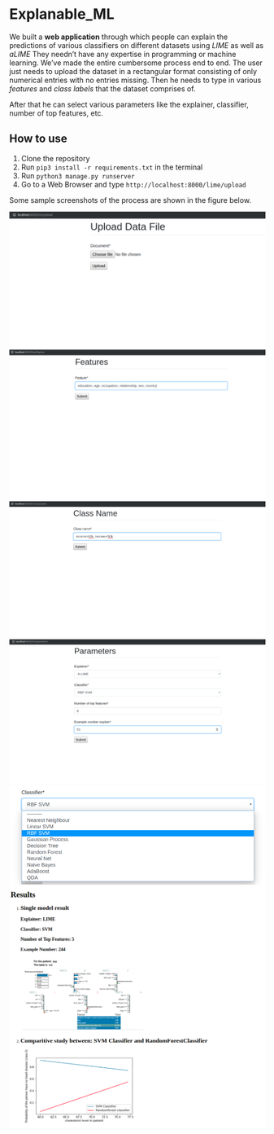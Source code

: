 # Explanable_ML
We built a **web application** through which people can explain the predictions of various classifiers on different datasets
using *LIME* as well as *aLIME*
They needn’t have any expertise in programming or machine learning.
We’ve made the entire cumbersome process end to end.
The user just needs to upload the dataset in a rectangular format consisting of only numerical entries with no entries missing.
Then he needs to type in various *features* and *class labels* that the dataset comprises of.

After that he can select various parameters like the explainer, classifier, number of top features, etc.

## How to use ##
1. Clone the repository
2. Run ```pip3 install -r requirements.txt``` in the terminal
3. Run ```python3 manage.py runserver```
4. Go to a Web Browser and type ```http://localhost:8000/lime/upload```

Some sample screenshots of the process are shown in the figure below. 

![Upload](https://github.com/ritesh99rakesh/explanable_ML/blob/master/images/upload.png)
![Feature Selection](https://github.com/ritesh99rakesh/explanable_ML/blob/master/images/feature.png)
![Class label Selection](https://github.com/ritesh99rakesh/explanable_ML/blob/master/images/label.png)
![Parameter Selection](https://github.com/ritesh99rakesh/explanable_ML/blob/master/images/parameter.png)
![Classifiers available](https://github.com/ritesh99rakesh/explanable_ML/blob/master/images/feature_particular.png)
![Results](https://github.com/ritesh99rakesh/explanable_ML/blob/master/images/result.png)
